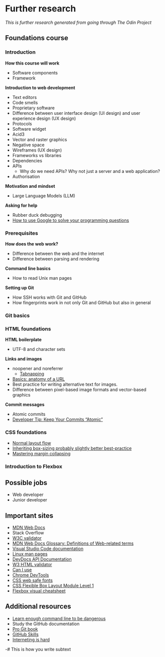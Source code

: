 # Further research
*This is further research generated from going through The Odin Project*

## Foundations course

### Introduction
**How this course will work**
- Software components
- Framework

**Introduction to web development**
- Text editors
- Code smells
- Proprietary software
- Difference between user interface design (UI design) and user experience design (UX design)
- Protocols
- Software widget
- Acid3
- Vector and raster graphics
- Negative space
- Wireframes (UX design)
- Frameworks vs libraries
- Dependencies
- APIs
    - Why do we need APIs? Why not just a server and a web application?
- Authorisation

**Motivation and mindset**
- Large Language Models (LLM)

**Asking for help**
- Rubber duck debugging
- [How to use Google to solve your programming questions](https://old.codinginflow.com/google-programming-questions)

### Prerequisites

**How does the web work?**
- Difference between the web and the internet
- Difference between parsing and rendering

**Command line basics**
- How to read Unix man pages

**Setting up Git**
- How SSH works with Git and GitHub
- How fingerprints work in not only Git and GitHub but also in general

### Git basics

### HTML foundations
**HTML boilerplate**
- UTF-8 and character sets

**Links and images**
- noopener and noreferrer
    - [Tabnapping](https://owasp.org/www-community/attacks/Reverse_Tabnabbing)
- [Basics: anatomy of a URL](https://developer.mozilla.org/en-US/docs/Learn_web_development/Howto/Web_mechanics/What_is_a_URL#basics_anatomy_of_a_url)
- Best practice for writing alternative text for images.
- Difference between pixel-based image formats and vector-based graphics

**Commit messages**
- Atomic commits
- [Developer Tip: Keep Your Commits “Atomic”](https://www.freshconsulting.com/insights/blog/atomic-commits/)


### CSS foundations
- [Normal layout flow](https://developer.mozilla.org/en-US/docs/Learn_web_development/Core/CSS_layout/Introduction#normal_layout_flow)
- [Inheriting box-sizing probably slightly better best-practice](https://css-tricks.com/inheriting-box-sizing-probably-slightly-better-best-practice/)
- [Mastering margin collapsing](https://developer.mozilla.org/en-US/docs/Web/CSS/CSS_box_model/Mastering_margin_collapsing)


### Introduction to Flexbox


## Possible jobs
- Web developer
- Junior developer


## Important sites
- [MDN Web Docs](https://developer.mozilla.org/en-US/)
- Stack Overflow
- [W3C validator](https://validator.w3.org/)
- [MDN Web Docs Glossary: Definitions of Web-related terms](https://developer.mozilla.org/en-US/docs/Glossary)
- [Visual Studio Code documentation](https://code.visualstudio.com/docs)
- [Linux man pages](https://linux.die.net/man/)
- [DevDocs API Documentation](https://devdocs.io/)
- [W3 HTML validator](https://validator.w3.org/#validate_by_input)
- [Can I use](https://caniuse.com/)
- [Chrome DevTools](https://developer.chrome.com/docs/devtools/)
- [CSS web safe fonts](https://www.w3schools.com/cssref/css_websafe_fonts.php)
- [CSS Flexible Box Layout Module Level 1](https://www.w3.org/TR/css-flexbox-1/)
- [Flexbox visual cheatsheet](https://flexbox.malven.co/)


## Additional resources
- [Learn enough command line to be dangerous](https://www.learnenough.com/command-line-tutorial)
- Study the GitHub documentation
- [Pro Git book](https://git-scm.com/book/en/v2)
- [GitHub Skills](https://skills.github.com/)
- [Interneting is hard](https://internetingishard.netlify.app/)




-# This is how you write subtext